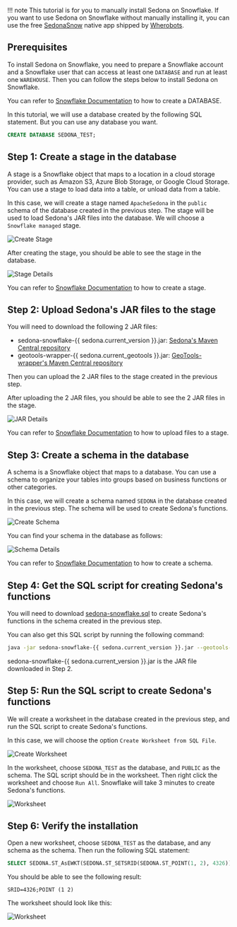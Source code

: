 
!!! note
    This tutorial is for you to manually install Sedona on Snowflake. If you want to use Sedona on Snowflake without manually installing it, you can use the free [SedonaSnow](https://app.snowflake.com/marketplace/listing/GZTYZF0RTY3/wherobots-sedonasnow) native app shipped by [Wherobots](https://wherobots.com/).

## Prerequisites

To install Sedona on Snowflake, you need to prepare a Snowflake account and a Snowflake user that can access at least one `DATABASE` and run at least one `WAREHOUSE`. Then you can follow the steps below to install Sedona on Snowflake.

You can refer to [Snowflake Documentation](https://docs.snowflake.com/en/sql-reference/sql/create-database) to how to create a DATABASE.

In this tutorial, we will use a database created by the following SQL statement. But you can use any database you want.

```sql
CREATE DATABASE SEDONA_TEST;
```

## Step 1: Create a stage in the database

A stage is a Snowflake object that maps to a location in a cloud storage provider, such as Amazon S3, Azure Blob Storage, or Google Cloud Storage. You can use a stage to load data into a table, or unload data from a table.

In this case, we will create a stage named `ApacheSedona` in the `public` schema of the database created in the previous step. The stage will be used to load Sedona's JAR files into the database. We will choose a `Snowflake managed` stage.

![Create Stage](../../../../image/snowflake/snowflake-1.png)


After creating the stage, you should be able to see the stage in the database.

![Stage Details](../../../../image/snowflake/snowflake-2.png)

You can refer to [Snowflake Documentation](https://docs.snowflake.com/en/sql-reference/sql/create-stage.html) to how to create a stage.

## Step 2: Upload Sedona's JAR files to the stage

You will need to download the following 2 JAR files:

* sedona-snowflake-{{ sedona.current_version }}.jar: [Sedona's Maven Central repository](https://central.sonatype.com/artifact/org.apache.sedona/sedona-snowflake/versions)
* geotools-wrapper-{{ sedona.current_geotools }}.jar: [GeoTools-wrapper's Maven Central repository](https://central.sonatype.com/artifact/org.datasyslab/geotools-wrapper/versions)

Then you can upload the 2 JAR files to the stage created in the previous step.

After uploading the 2 JAR files, you should be able to see the 2 JAR files in the stage.

![JAR Details](../../../../image/snowflake/snowflake-3.png)

You can refer to [Snowflake Documentation](https://docs.snowflake.com/en/sql-reference/sql/put.html) to how to upload files to a stage.

## Step 3: Create a schema in the database

A schema is a Snowflake object that maps to a database. You can use a schema to organize your tables into groups based on business functions or other categories.

In this case, we will create a schema named `SEDONA` in the database created in the previous step. The schema will be used to create Sedona's functions.

![Create Schema](../../../../image/snowflake/snowflake-4.png)

You can find your schema in the database as follows:

![Schema Details](../../../../image/snowflake/snowflake-5.png)

You can refer to [Snowflake Documentation](https://docs.snowflake.com/en/sql-reference/sql/create-schema.html) to how to create a schema.

## Step 4: Get the SQL script for creating Sedona's functions

You will need to download [sedona-snowflake.sql](../../../../image/snowflake/sedona-snowflake.sql) to create Sedona's functions in the schema created in the previous step.

You can also get this SQL script by running the following command:

```bash
java -jar sedona-snowflake-{{ sedona.current_version }}.jar --geotools-version {{ sedona.current_geotools }} > sedona-snowflake.sql
```

sedona-snowflake-{{ sedona.current_version }}.jar is the JAR file downloaded in Step 2.

## Step 5: Run the SQL script to create Sedona's functions

We will create a worksheet in the database created in the previous step, and run the SQL script to create Sedona's functions.

In this case, we will choose the option `Create Worksheet from SQL File`.

![Create Worksheet](../../../../image/snowflake/snowflake-6.png)

In the worksheet, choose `SEDONA_TEST` as the database, and `PUBLIC` as the schema. The SQL script should be in the worksheet. Then right click the worksheet and choose `Run All`. Snowflake will take 3 minutes to create Sedona's functions.

![Worksheet](../../../../image/snowflake/snowflake-7.png)

## Step 6: Verify the installation

Open a new worksheet, choose `SEDONA_TEST` as the database, and any schema as the schema. Then run the following SQL statement:

```sql
SELECT SEDONA.ST_AsEWKT(SEDONA.ST_SETSRID(SEDONA.ST_POINT(1, 2), 4326));
```

You should be able to see the following result:

```
SRID=4326;POINT (1 2)
```

The worksheet should look like this:

![Worksheet](../../../../image/snowflake/snowflake-8.png)


